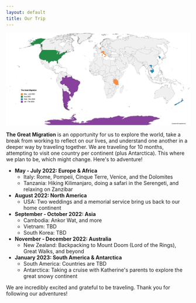 ```yaml
---
layout: default
title: Our Trip
---
```


![Map of the countries/states/provinces that we plan to visit](/assets/images/The_Great_Migration_v03.png)

**The Great Migration** is an opportunity for us to explore the world, take a break from working to reflect on our lives, and understand one another in a deeper way by traveling together. We are traveling for 10 months, attempting to visit one country per continent (plus Antarctica). This where we plan to be, which might change. Here's to adventure!

- **May - July 2022: Europe & Africa**
  - Italy: Rome, Pompeii, Cinque Terre, Venice, and the Dolomites
  - Tanzania: Hiking Kilimanjaro, doing a safari in the Serengeti, and relaxing on Zanzibar
- **August 2022: North America**
  - USA: Two weddings and a memorial service bring us back to our home continent
- **September - October 2022: Asia**
  - Cambodia: Ankor Wat, and more
  - Vietnam: TBD
  - South Korea: TBD
- **November - December 2022: Australia**
  - New Zealand: Backpacking to Mount Doom (Lord of the Rings), Great Walks, and beyond
- **January 2023: South America & Antarctica**
  - South America: Countries are TBD
  - Antarctica: Taking a cruise with Katherine's parents to explore the great snowy continent

We are incredibly excited and grateful to be traveling. Thank you for following our adventures!

